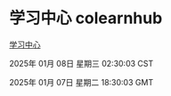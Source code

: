 # 学习中心 colearnhub
[学习中心](http://219.139.199.186:56308/colearnhub/)

2025年 01月 08日 星期三 02:30:03 CST

2025年 01月 07日 星期二 18:30:03 GMT
